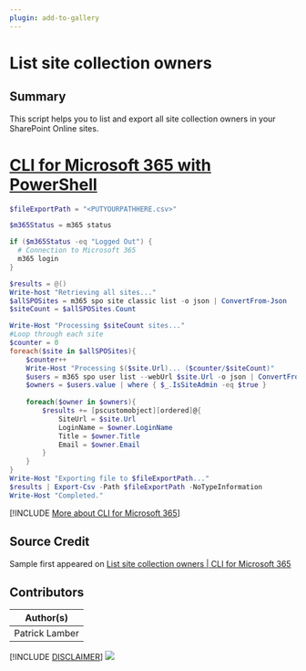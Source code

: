 ```yaml
---
plugin: add-to-gallery
---
```


# List site collection owners

## Summary

This script helps you to list and export all site collection owners in your SharePoint Online sites.
 
# [CLI for Microsoft 365 with PowerShell](#tab/cli-m365-ps)
```powershell
$fileExportPath = "<PUTYOURPATHHERE.csv>"

$m365Status = m365 status

if ($m365Status -eq "Logged Out") {
  # Connection to Microsoft 365
  m365 login
}

$results = @()
Write-host "Retrieving all sites..."
$allSPOSites = m365 spo site classic list -o json | ConvertFrom-Json
$siteCount = $allSPOSites.Count

Write-Host "Processing $siteCount sites..."
#Loop through each site
$counter = 0
foreach($site in $allSPOSites){
    $counter++
    Write-Host "Processing $($site.Url)... ($counter/$siteCount)"
    $users = m365 spo user list --webUrl $site.Url -o json | ConvertFrom-Json
    $owners = $users.value | where { $_.IsSiteAdmin -eq $true } 
    
    foreach($owner in $owners){
        $results += [pscustomobject][ordered]@{
            SiteUrl = $site.Url
            LoginName = $owner.LoginName
            Title = $owner.Title
            Email = $owner.Email
        }
    }
}
Write-Host "Exporting file to $fileExportPath..."
$results | Export-Csv -Path $fileExportPath -NoTypeInformation
Write-Host "Completed."
```
[!INCLUDE [More about CLI for Microsoft 365](../../docfx/includes/MORE-CLIM365.md)]


## Source Credit

Sample first appeared on [List site collection owners | CLI for Microsoft 365](https://pnp.github.io/cli-microsoft365/sample-scripts/spo/list-site-collection-owners/)

## Contributors

| Author(s) |
|-----------|
| Patrick Lamber |


[!INCLUDE [DISCLAIMER](../../docfx/includes/DISCLAIMER.md)]
<img src="https://telemetry.sharepointpnp.com/script-samples/scripts/spo-list-site-collection-owners" aria-hidden="true" />